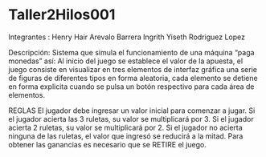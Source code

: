# Taller2Hilos001

Integrantes :
Henry Hair Arevalo Barrera 
Ingrith Yiseth Rodriguez Lopez

Descripción:
Sistema que simula el funcionamiento de una máquina “paga monedas” así: 
Al inicio del juego se establece el valor de la apuesta, el juego consiste en visualizar en tres elementos
de interfaz gráfica una serie de figuras de diferentes tipos en forma aleatoria, cada elemento se detiene 
en forma explicita cuando se pulsa un botón respectivo para cada área de elementos.

REGLAS
El jugador debe ingresar un valor inicial para comenzar a jugar.
Si el jugador acierta las 3 ruletas, su valor se multiplicará por 3.
Si el jugador acierta 2 ruletas, su valor se multiplicará por 2.
Si el jugador no acierta ninguna de las ruletas, el valor que ingresó se reducirá a la mitad.
Para obtener las ganancias es necesario que se RETIRE el juego. 
